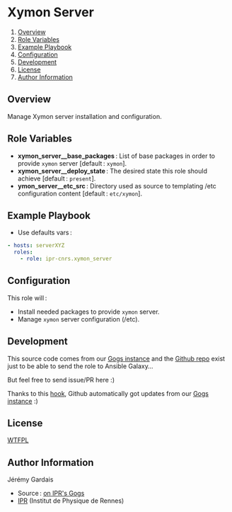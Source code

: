 # Xymon Server

1. [Overview](#overview)
2. [Role Variables](#role-variables)
3. [Example Playbook](#example-playbook)
4. [Configuration](#configuration)
5. [Development](#development)
6. [License](#license)
7. [Author Information](#author-information)

## Overview

Manage Xymon server installation and configuration.

## Role Variables

* **xymon_server__base_packages** : List of base packages in order to provide `xymon` server [default : `xymon`].
* **xymon_server__deploy_state** : The desired state this role should achieve [default : `present`].
* **ymon_server__etc_src** : Directory used as source to templating /etc configuration content [default : `etc/xymon`].

## Example Playbook

* Use defaults vars :

``` yml
- hosts: serverXYZ
  roles:
    - role: ipr-cnrs.xymon_server
```

## Configuration

This role will :
* Install needed packages to provide `xymon` server.
* Manage `xymon` server configuration (/etc).

## Development

This source code comes from our [Gogs instance][xymon_server source] and the [Github repo][xymon_server github] exist just to be able to send the role to Ansible Galaxy…

But feel free to send issue/PR here :)

Thanks to this [hook][gogs to github hook], Github automatically got updates from our [Gogs instance][xymon_server source] :)

## License

[WTFPL][wtfpl website]

## Author Information

Jérémy Gardais
* Source : [on IPR's Gogs][xymon_server source]
* [IPR][ipr website] (Institut de Physique de Rennes)

[gogs to github hook]: https://stackoverflow.com/a/21998477
[xymon_server source]: https://git.ipr.univ-rennes1.fr/cellinfo/ansible.xymon_server
[xymon_server github]: https://github.com/ipr-cnrs/xymon_server
[wtfpl website]: http://www.wtfpl.net/about/
[ipr website]: https://ipr.univ-rennes1.fr/
